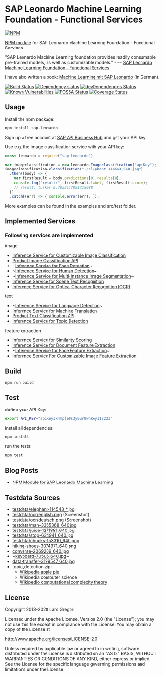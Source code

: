 # SAP Leonardo Machine Learning Foundation - Functional Services

[![NPM](https://nodei.co/npm/sap-leonardo.png?mini=true)](https://nodei.co/npm/sap-leonardo/)

[NPM module](https://www.npmjs.com/package/sap-leonardo) for SAP Leonardo Machine Learning Foundation - Functional Services

"SAP Leonardo Machine Learning foundation provides readily consumable pre-trained models, as well as customizable models." ---- [SAP Leonardo Machine Learning Foundation - Functional Services](https://api.sap.com/package/SAPLeonardoMLFunctionalServices)

I have also written a book: [Machine Learning mit SAP Leonardo](http://sappress.de/4795) (in German).


[![Build Status](https://api.travis-ci.org/choas/sap-leonardo.svg?branch=master)](https://travis-ci.org/choas/sap-leonardo)
[![Dependency status](https://david-dm.org/choas/sap-leonardo/status.svg)](https://david-dm.org/choas/sap-leonardo)
[![devDependencies Status](https://david-dm.org/choas/sap-leonardo/dev-status.svg)](https://david-dm.org/choas/sap-leonardo?type=dev)
[![Known Vulnerabilities](https://snyk.io/test/github/choas/sap-leonardo/badge.svg?targetFile=package.json)](https://snyk.io/test/github/choas/sap-leonardo?targetFile=package.json)
[![FOSSA Status](https://app.fossa.io/api/projects/git%2Bgithub.com%2Fchoas%2Fsap-leonardo.svg?type=shield)](https://app.fossa.io/projects/git%2Bgithub.com%2Fchoas%2Fsap-leonardo?ref=badge_shield)
[![Coverage Status](https://coveralls.io/repos/github/choas/sap-leonardo/badge.svg?branch=master)](https://coveralls.io/github/choas/sap-leonardo?branch=master)

## Usage

Install the npm package:

```sh
npm install sap-leonardo
```

Sign up a free account at [SAP API Business Hub](https://api.sap.com/) and get your API key.

Use e.g. the image classification service with your API key:

```javascript
const leonardo = require("sap-leonardo");

var imageclassification = new leonardo.Imageclassification("apiKey");
imageclassification.classification("./elephant-114543_640.jpg")
  .then((body) => {
    var firstResult = body.predictions[0].results[0];
    console.log("result:", firstResult.label, firstResult.score);
    // result: tusker 0.7052137851715088
  })
  .catch((err) => { console.error(err); });
```

More examples can be found in the examples and src/test folder.

## Implemented Services

### Following services are implemented

image

- [Inference Service for Customizable Image Classification](https://api.sap.com/api/image_classification_api/resource)
- [Product Image Classification API](https://api.sap.com/api/product_image_classification_api/resource)
- ~[Inference Service for Face Detection](https://api.sap.com/api/face_detection_api/resource)~
- ~[Inference Service for Human Detection](https://api.sap.com/api/human_detection_api/resource)~
- ~[Inference Service for Multi-Instance Image Segmentation](https://api.sap.com/api/instance_segmentor_api/resource)~
- [Inference Service for Scene Text Recognition](https://api.sap.com/api/scene_text_recognition_api/resource)
- [Inference Service for Optical Character Recognition (OCR)](https://api.sap.com/api/ocr_api/resource)

text

- ~[Inference Service for Language Detection](https://api.sap.com/api/language_detection_api/resource)~
- [Inference Service for Machine Translation](https://api.sap.com/api/translation_api/resource)
- [Product Text Classification API](https://api.sap.com/api/product_text_classification_api/resource)
- [Inference Service for Topic Detection](https://api.sap.com/api/topic_detection_api/resource)

feature extraction

- [Inference Service for Similarity Scoring](https://api.sap.com/api/similarity_scoring_api/resource)
- [Inference Service for Document Feature Extraction](https://api.sap.com/api/document_feature_extraction_api/resource)
- ~[Inference Service for Face Feature Extraction](https://api.sap.com/api/face_feature_extraction_api/resource)~
- [Inference Service For Customizable Image Feature Extraction](https://api.sap.com/api/img_feature_extraction_api/resource)

## Build

```sh
npm run build
```

## Test

define your API Key:

```sh
export API_KEY="apiKey3x4mpleUs3y0ur0wnKey112233"
```

install all dependencies:

```sh
npm install
```

run the tests:

```sh
npm test
```

## Blog Posts

- [NPM Module for SAP Leonardo Machine Learning](https://blogs.sap.com/2018/10/04/npm-module-for-sap-leonardo-machine-learning/)

## Testdata Sources

- [testdata/elephant-114543_*.jpg](https://pixabay.com/en/elephant-african-bush-elephant-114543/)
- [testdata/ocr/english.png](https://help.sap.com/viewer/b04a8fe9c04745b98ad8652ccd5d636f/1.0/en-US/3fa18aca0e35421394b620327875f04a.html) (Screenshot)
- [testdata/ocr/deutsch.png](http://gutenberg.spiegel.de/buch/-6248/69) (Screenshot)
- [testdata/man-3365368_640.jpg](https://pixabay.com/en/man-woman-group-teamwork-3365368/)
- [testdata/juice-1271881_640.jpg](https://pixabay.com/en/juice-health-detox-organic-1271881/)
- [testdata/stop-634941_640.jpg](https://pixabay.com/en/stop-shield-traffic-sign-road-sign-634941/)
- [testdata/chucks-153310_640.png](https://pixabay.com/en/chucks-converse-shoes-footwear-153310/)
- [hiking-shoes-3074971_640.png](https://pixabay.com/en/hiking-shoes-boots-leather-3074971/)
- [converse-2069209_640.jpg](https://pixabay.com/en/converse-shoes-grass-outdoors-2069209/)
- ~[keyboard-70506_640.jpg](https://pixabay.com/en/keyboard-computer-hardware-keys-70506/)~
- [data-transfer-3199547_640.jpg](https://pixabay.com/en/data-transfer-connection-data-3199547/)
- topic_detection.zip:
  - [Wikipedia apple pie](https://en.wikipedia.org/wiki/Apple_pie)
  - [Wikipedia computer science](https://en.wikipedia.org/wiki/Computer_science)
  - [Wikipedio computational complexity theory](https://en.wikipedia.org/wiki/Computational_complexity_theory)

## License

Copyright 2018-2020 Lars Gregori

Licensed under the Apache License, Version 2.0 (the "License"); you may not use this file except in compliance with the License. You may obtain a copy of the License at

[http://www.apache.org/licenses/LICENSE-2.0
](http://www.apache.org/licenses/LICENSE-2.0)

Unless required by applicable law or agreed to in writing, software distributed under the License is distributed on an "AS IS" BASIS, WITHOUT WARRANTIES OR CONDITIONS OF ANY KIND, either express or implied. See the License for the specific language governing permissions and limitations under the License.
